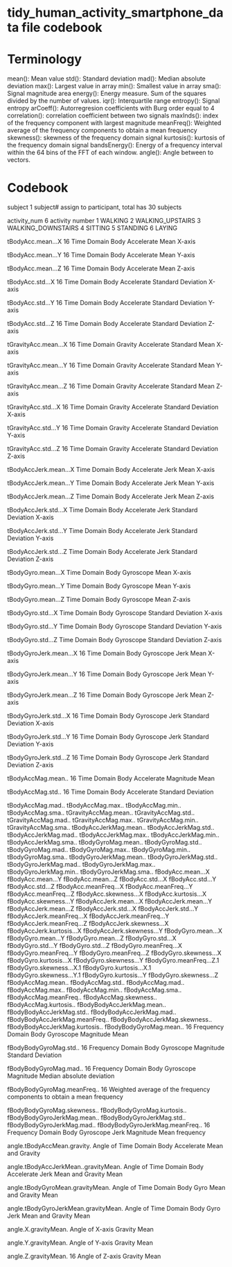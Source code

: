 tidy_human_activity_smartphone_data file codebook
==============================================================

Terminology 
==============================================================
mean(): Mean value
std(): Standard deviation
mad(): Median absolute deviation 
max(): Largest value in array
min(): Smallest value in array
sma(): Signal magnitude area
energy(): Energy measure. Sum of the squares divided by the number of values. 
iqr(): Interquartile range 
entropy(): Signal entropy
arCoeff(): Autorregresion coefficients with Burg order equal to 4
correlation(): correlation coefficient between two signals
maxInds(): index of the frequency component with largest magnitude
meanFreq(): Weighted average of the frequency components to obtain a mean frequency
skewness(): skewness of the frequency domain signal 
kurtosis(): kurtosis of the frequency domain signal 
bandsEnergy(): Energy of a frequency interval within the 64 bins of the FFT of each window.
angle(): Angle between to vectors.


Codebook
==============================================================
subject		1
	subject# assign to participant, total has 30 subjects
	
activity_num	6
	activity number
	1 WALKING
	2 WALKING_UPSTAIRS
	3 WALKING_DOWNSTAIRS
	4 SITTING
	5 STANDING
	6 LAYING
	
tBodyAcc.mean...X	16
	Time Domain Body Accelerate Mean X-axis
	
tBodyAcc.mean...Y	16
	Time Domain Body Accelerate Mean Y-axis

tBodyAcc.mean...Z	16
	Time Domain Body Accelerate Mean Z-axis

tBodyAcc.std...X	16
	Time Domain Body Accelerate Standard Deviation X-axis
	
tBodyAcc.std...Y	16
	Time Domain Body Accelerate Standard Deviation Y-axis
	
tBodyAcc.std...Z	16
	Time Domain Body Accelerate Standard Deviation Z-axis
	
tGravityAcc.mean...X	16
	Time Domain Gravity Accelerate Standard Mean X-axis
	
tGravityAcc.mean...Y	16
	Time Domain Gravity Accelerate Standard Mean Y-axis
	
tGravityAcc.mean...Z	16
	Time Domain Gravity Accelerate Standard Mean Z-axis
	
tGravityAcc.std...X		16
	Time Domain Gravity Accelerate Standard Deviation X-axis
	
tGravityAcc.std...Y		16
	Time Domain Gravity Accelerate Standard Deviation Y-axis
	
tGravityAcc.std...Z		16
	Time Domain Gravity Accelerate Standard Deviation Z-axis
	
tBodyAccJerk.mean...X
	Time Domain Body Accelerate Jerk Mean X-axis

tBodyAccJerk.mean...Y
	Time Domain Body Accelerate Jerk Mean Y-axis
	
tBodyAccJerk.mean...Z
	Time Domain Body Accelerate Jerk Mean Z-axis
	
tBodyAccJerk.std...X
	Time Domain Body Accelerate Jerk Standard Deviation X-axis
	
tBodyAccJerk.std...Y
	Time Domain Body Accelerate Jerk Standard Deviation Y-axis
	
tBodyAccJerk.std...Z
	Time Domain Body Accelerate Jerk Standard Deviation Z-axis
	
tBodyGyro.mean...X
	Time Domain Body Gyroscope Mean X-axis
	
tBodyGyro.mean...Y
	Time Domain Body Gyroscope Mean Y-axis
	
tBodyGyro.mean...Z
	Time Domain Body Gyroscope Mean Z-axis
	
tBodyGyro.std...X
	Time Domain Body Gyroscope Standard Deviation X-axis

tBodyGyro.std...Y
	Time Domain Body Gyroscope Standard Deviation Y-axis
	
tBodyGyro.std...Z
	Time Domain Body Gyroscope Standard Deviation Z-axis
	
tBodyGyroJerk.mean...X	16
	Time Domain Body Gyroscope Jerk Mean X-axis
	
tBodyGyroJerk.mean...Y	16
	Time Domain Body Gyroscope Jerk Mean Y-axis
	
tBodyGyroJerk.mean...Z	16
	Time Domain Body Gyroscope Jerk Mean Z-axis
	
tBodyGyroJerk.std...X	16
	Time Domain Body Gyroscope Jerk Standard Deviation X-axis
	
tBodyGyroJerk.std...Y	16
	Time Domain Body Gyroscope Jerk Standard Deviation Y-axis
	
tBodyGyroJerk.std...Z	16
	Time Domain Body Gyroscope Jerk Standard Deviation Z-axis
	
tBodyAccMag.mean..		16
	Time Domain Body Accelerate Magnitude Mean
	
tBodyAccMag.std..		16
	Time Domain Body Accelerate Standard Deviation
	
tBodyAccMag.mad..
tBodyAccMag.max..
tBodyAccMag.min..
tBodyAccMag.sma..
tGravityAccMag.mean..
tGravityAccMag.std..
tGravityAccMag.mad..
tGravityAccMag.max..
tGravityAccMag.min..
tGravityAccMag.sma..
tBodyAccJerkMag.mean..
tBodyAccJerkMag.std..
tBodyAccJerkMag.mad..
tBodyAccJerkMag.max..
tBodyAccJerkMag.min..
tBodyAccJerkMag.sma..
tBodyGyroMag.mean..
tBodyGyroMag.std..
tBodyGyroMag.mad..
tBodyGyroMag.max..
tBodyGyroMag.min..
tBodyGyroMag.sma..
tBodyGyroJerkMag.mean..
tBodyGyroJerkMag.std..
tBodyGyroJerkMag.mad..
tBodyGyroJerkMag.max..
tBodyGyroJerkMag.min..
tBodyGyroJerkMag.sma..
fBodyAcc.mean...X
fBodyAcc.mean...Y
fBodyAcc.mean...Z
fBodyAcc.std...X
fBodyAcc.std...Y
fBodyAcc.std...Z
fBodyAcc.meanFreq...X
fBodyAcc.meanFreq...Y
fBodyAcc.meanFreq...Z
fBodyAcc.skewness...X
fBodyAcc.kurtosis...X
fBodyAcc.skewness...Y
fBodyAccJerk.mean...X
fBodyAccJerk.mean...Y
fBodyAccJerk.mean...Z
fBodyAccJerk.std...X
fBodyAccJerk.std...Y
fBodyAccJerk.meanFreq...X
fBodyAccJerk.meanFreq...Y
fBodyAccJerk.meanFreq...Z
fBodyAccJerk.skewness...X
fBodyAccJerk.kurtosis...X
fBodyAccJerk.skewness...Y
fBodyGyro.mean...X
fBodyGyro.mean...Y
fBodyGyro.mean...Z
fBodyGyro.std...X
fBodyGyro.std...Y
fBodyGyro.std...Z
fBodyGyro.meanFreq...X
fBodyGyro.meanFreq...Y
fBodyGyro.meanFreq...Z
fBodyGyro.skewness...X
fBodyGyro.kurtosis...X
fBodyGyro.skewness...Y
fBodyGyro.meanFreq...Z.1
fBodyGyro.skewness...X.1
fBodyGyro.kurtosis...X.1
fBodyGyro.skewness...Y.1
fBodyGyro.kurtosis...Y
fBodyGyro.skewness...Z
fBodyAccMag.mean..
fBodyAccMag.std..
fBodyAccMag.mad..
fBodyAccMag.max..
fBodyAccMag.min..
fBodyAccMag.sma..
fBodyAccMag.meanFreq..
fBodyAccMag.skewness..
fBodyAccMag.kurtosis..
fBodyBodyAccJerkMag.mean..
fBodyBodyAccJerkMag.std..
fBodyBodyAccJerkMag.mad..
fBodyBodyAccJerkMag.meanFreq..
fBodyBodyAccJerkMag.skewness..
fBodyBodyAccJerkMag.kurtosis..
fBodyBodyGyroMag.mean..		16
	Frequency Domain Body Gyroscope Magnitude Mean
	
fBodyBodyGyroMag.std..		16
	Frequency Domain Body Gyroscope Magnitude Standard Deviation
	
fBodyBodyGyroMag.mad..		16
	Frequency Domain Body Gyroscope Magnitude Median absolute deviation
	
fBodyBodyGyroMag.meanFreq.. 16
	Weighted average of the frequency components to obtain a mean frequency
	
fBodyBodyGyroMag.skewness..
fBodyBodyGyroMag.kurtosis..
fBodyBodyGyroJerkMag.mean..
fBodyBodyGyroJerkMag.std..
fBodyBodyGyroJerkMag.mad..
fBodyBodyGyroJerkMag.meanFreq..		16
	Frequency Domain Body Gyroscope Jerk Magnitude Mean frequency

angle.tBodyAccMean.gravity.
	Angle of Time Domain Body Accelerate Mean and Gravity
	
angle.tBodyAccJerkMean..gravityMean.
	Angle of Time Domain Body Accelerate Jerk Mean and Gravity Mean
	
angle.tBodyGyroMean.gravityMean.
	Angle of Time Domain Body Gyro Mean and Gravity Mean
	
angle.tBodyGyroJerkMean.gravityMean.
	Angle of Time Domain Body Gyro Jerk Mean and Gravity Mean

angle.X.gravityMean.
	Angle of X-axis Gravity Mean
	
angle.Y.gravityMean.
	Angle of Y-axis Gravity Mean
	
angle.Z.gravityMean.	16
	Angle of Z-axis Gravity Mean

